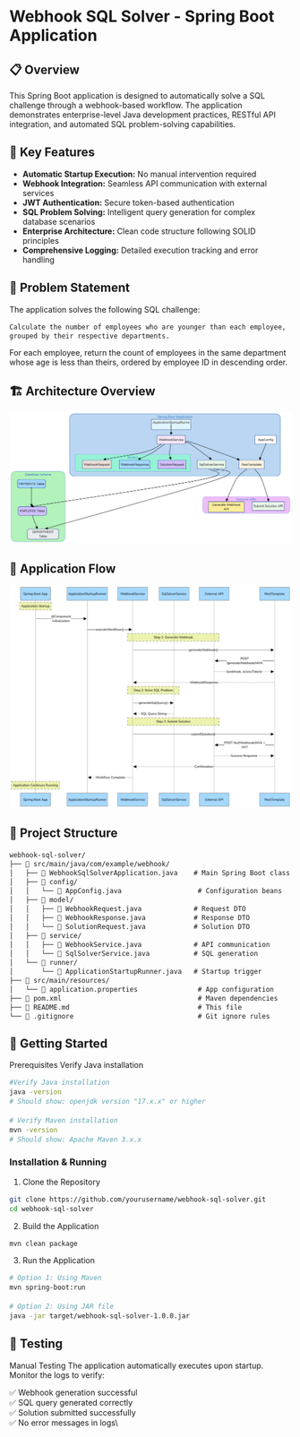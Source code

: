 # Webhook SQL Solver - Spring Boot Application

## 📋 Overview
This Spring Boot application is designed to automatically solve a SQL challenge through a webhook-based workflow. The application demonstrates enterprise-level Java development practices, RESTful API integration, and 
automated SQL problem-solving capabilities.

## 🎯 Key Features
- **Automatic Startup Execution:** No manual intervention required
- **Webhook Integration:** Seamless API communication with external services 
- **JWT Authentication:** Secure token-based authentication
- **SQL Problem Solving:** Intelligent query generation for complex database scenarios
- **Enterprise Architecture:** Clean code structure following SOLID principles
- **Comprehensive Logging:** Detailed execution tracking and error handling

## 🚀 Problem Statement
The application solves the following SQL challenge:
```angular2html
Calculate the number of employees who are younger than each employee, grouped by their respective departments.
```
For each employee, return the count of employees in the same department whose age is less than theirs, ordered by 
employee ID in descending order.

## 🏗️ Architecture Overview

![1.png](1.png)

## 🔄 Application Flow

![2.png](2.png)

## 📁 Project Structure
```
webhook-sql-solver/
├── 📁 src/main/java/com/example/webhook/
│   ├── 📄 WebhookSqlSolverApplication.java    # Main Spring Boot class
│   ├── 📁 config/
│   │   └── 📄 AppConfig.java                   # Configuration beans
│   ├── 📁 model/
│   │   ├── 📄 WebhookRequest.java             # Request DTO
│   │   ├── 📄 WebhookResponse.java            # Response DTO
│   │   └── 📄 SolutionRequest.java            # Solution DTO
│   ├── 📁 service/
│   │   ├── 📄 WebhookService.java             # API communication
│   │   └── 📄 SqlSolverService.java           # SQL generation
│   └── 📁 runner/
│       └── 📄 ApplicationStartupRunner.java   # Startup trigger
├── 📁 src/main/resources/
│   └── 📄 application.properties               # App configuration
├── 📄 pom.xml                                  # Maven dependencies
├── 📄 README.md                                # This file
└── 📄 .gitignore                               # Git ignore rules
```

## 🚀 Getting Started
Prerequisites
Verify Java installation
```bash
#Verify Java installation
java -version
# Should show: openjdk version "17.x.x" or higher

# Verify Maven installation  
mvn -version
# Should show: Apache Maven 3.x.x
```

### Installation & Running

1. Clone the Repository
```bash
git clone https://github.com/yourusername/webhook-sql-solver.git
cd webhook-sql-solver
```
2. Build the Application
```bash
mvn clean package
```
3. Run the Application
```bash
# Option 1: Using Maven
mvn spring-boot:run

# Option 2: Using JAR file
java -jar target/webhook-sql-solver-1.0.0.jar
```

## 🧪 Testing
Manual Testing
The application automatically executes upon startup. Monitor the logs to verify:

✅ Webhook generation successful\
✅ SQL query generated correctly\
✅ Solution submitted successfully\
✅ No error messages in logs\

